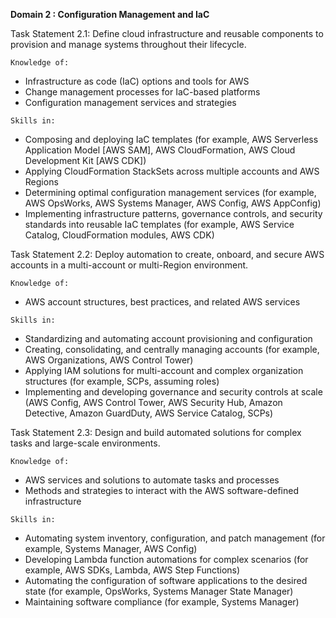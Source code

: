 
**Domain 2 : Configuration Management and IaC**

Task Statement 2.1: Define cloud infrastructure and reusable components to
provision and manage systems throughout their lifecycle.

```
Knowledge of:
```

- Infrastructure as code (IaC) options and tools for AWS
- Change management processes for IaC-based platforms
- Configuration management services and strategies

```
Skills in:
```

- Composing and deploying IaC templates (for example, AWS Serverless
  Application Model [AWS SAM], AWS CloudFormation, AWS Cloud
  Development Kit [AWS CDK])
- Applying CloudFormation StackSets across multiple accounts and AWS
  Regions
- Determining optimal configuration management services (for example,
  AWS OpsWorks, AWS Systems Manager, AWS Config, AWS AppConfig)
- Implementing infrastructure patterns, governance controls, and security
  standards into reusable IaC templates (for example, AWS Service Catalog,
  CloudFormation modules, AWS CDK)

Task Statement 2.2: Deploy automation to create, onboard, and secure AWS accounts
in a multi-account or multi-Region environment.

```
Knowledge of:
```

- AWS account structures, best practices, and related AWS services

```
Skills in:
```

- Standardizing and automating account provisioning and configuration
- Creating, consolidating, and centrally managing accounts (for example,
  AWS Organizations, AWS Control Tower)
- Applying IAM solutions for multi-account and complex organization
  structures (for example, SCPs, assuming roles)
- Implementing and developing governance and security controls at scale
  (AWS Config, AWS Control Tower, AWS Security Hub, Amazon Detective,
  Amazon GuardDuty, AWS Service Catalog, SCPs)

Task Statement 2.3: Design and build automated solutions for complex tasks and
large-scale environments.

```
Knowledge of:
```

- AWS services and solutions to automate tasks and processes
- Methods and strategies to interact with the AWS software-defined
  infrastructure

```
Skills in:
```

- Automating system inventory, configuration, and patch management (for
  example, Systems Manager, AWS Config)
- Developing Lambda function automations for complex scenarios (for
  example, AWS SDKs, Lambda, AWS Step Functions)
- Automating the configuration of software applications to the desired state
  (for example, OpsWorks, Systems Manager State Manager)
- Maintaining software compliance (for example, Systems Manager)
